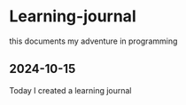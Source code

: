 # Learning-journal
this documents my adventure in programming

## 2024-10-15

Today I created a learning journal
